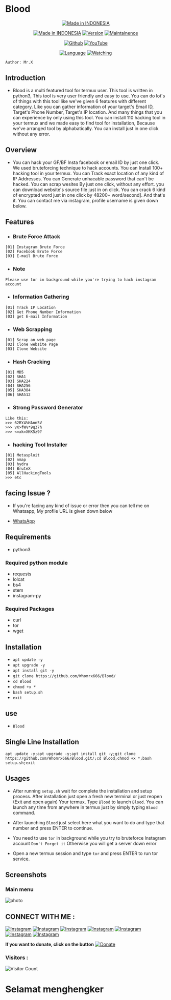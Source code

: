 # Blood

<p align="center">
<a href="https://wa.me/6287855190571_x0"><img title="Made in INDONESIA" src="https://img.shields.io/badge/MADE%20IN-INDONESIA-SCRIPT?colorA=%23ff8100&colorB=%23017e40&colorC=%23ff0000&style=for-the-badge"></a>
</p>

<p align="center">
<a href="https://wa.me/6287855190571"><img title="Made in INDONESIA" src="https://img.shields.io/badge/Tool-Blood-green.svg"></a>
<a href="https://youtube.com/@whomrx666"><img title="Version" src="https://img.shields.io/badge/Version-1.0-green.svg?style=flat-square"></a>
<a href="https://youtube.com/@whomrx666"><img title="Maintainence" src="https://img.shields.io/badge/Maintained%3F-yes-green.svg"></a>
</p>

<p align="center">
<a href="https://github.com/Whomrx666"><img title="Github" src="https://img.shields.io/badge/Mr.X-brightgreen?style=for-the-badge&logo=github"></a>
<a href="https://youtube.com/@whomrx666"><img title="YouTube" src="https://img.shields.io/badge/YouTube-Whomrx666-red?style=for-the-badge&logo=Youtube"></a>
</p>
<p align="center">
<a href="https://github.com/Whomrx666"><img title="Language" src="https://img.shields.io/badge/Made%20with-Python-1f425f.svg?v=103"></a>
<a href="https://github.com/Whomrx666"><img title="Watching" src="https://img.shields.io/github/watchers/Whomrx666/Blood?label=Watchers&color=blue&style=flat-square"></a>

</p>

``` Author: Mr.X ```


## Introduction

+ Blood is a multi featured tool for termux user. This tool is written in python3, This tool is very user friendly and easy to use. You can do lot's of things with this tool like we've given 6 features with different category. Like you can gather information of your target's Email ID, Target's Phone Number, Target's IP location. And many things that you can experience by only using this tool. You can install 110 hacking tool in your termux and we made easy to find tool for installation, Because we've arranged tool by alphabatically. You can install just in one click without any error.

## Overview

+ You can hack your GF/BF Insta facebook or email ID by just one click. We used bruteforcing technique to hack accounts. You can Install 100+ hacking tool in your termux. You can Track exact location of any kind of IP Addresses. You can Generate unhacable password that can't be hacked. You can scrap wesites By just one click, without any effort. you can download website's source file just in on click. You can crack 6 kind of encrypted word just in one click by 48200+ word/second]. And that's it. You can contact me via instagram, profile username is given down below.

## Features

+ ### Brute Force Attack

```
[01] Instagram Brute Force
[02] Facebook Brute Force
[03] E-mail Brute Force
```

+ ### Note
```
Please use tor in background while you're trying to hack instagram account
```

+ ### Information Gathering
```
[01] Track IP Location
[02] Get Phone Number Information
[03] get E-mail Information
```

+ ### Web Scrapping
```
[01] Scrap an web page
[02] Clone website Page
[03] Clone Website
```

+ ### Hash Cracking
```
[01] MD5
[02] SHA1
[03] SHA224
[04] SHA256
[05] SHA384
[06] SHA512
```

+ ### Strong Password Generator
```
Like this:                     
>>> 62RY4%HAnn5V
>>> vX>fW%*9q37h
>>> <=xk=XKK5z9?
```


+ ### hacking Tool Installer
```
[01] Metasploit
[02] nmap
[03] hydra
[04] BruteX
[05] AllHackingTools
>>> etc
```

## facing Issue ?

+ If you're facing any kind of issue or error then you can tell me on Whatsapp, My profile URL is given down below

+ [WhatsApp](https://wa.me/6287855190571)

## Requirements

+ python3

### Required python module

+ requests
+ lolcat
+ bs4
+ stem
+ instagram-py

### Required Packages

+ curl
+ tor
+ wget

## Installation

+ `apt update -y`
+ `apt upgrade -y`
+ `apt install git -y`
+ `git clone https://github.com/Whomrx666/Blood/`
+ `cd Blood`
+ `chmod +x *`
+ `bash setup.sh`
+ `exit`

## use
+ `Blood`

## Single Line Installation

```
apt update -y;apt upgrade -y;apt install git -y;git clone https://github.com/Whomrx666/Blood.git/;cd Blood;chmod +x *;bash setup.sh;exit
```
## Usages

+ After running ```setup.sh``` wait for complete the installation and setup process. After installation just open a fresh new terminal or just reopen (Exit and open again) Your termux. Type ```Blood``` to launch ```Blood```. You can launch any time from anywhere in termux just by simply typing ```Blood``` command.

+ After launching ```Blood``` just select here what you want to do and type that number and press ENTER to continue.

+ You need to use `tor` in background while you try to bruteforce Instagram account `Don't Forget it` Otherwise you will get a server down error

+ Open a new termux session and type `tor` and press ENTER to run tor service.

## Screenshots
### Main menu

![photo](https://github.com/Whomrx666/Blood/blob/main/img/mainmenu.png?raw=true)

## CONNECT WITH ME :

[![Instagram](https://img.shields.io/badge/WEBSITE-VISIT-yellow?style=for-the-badge&logo=blogger)](https://whomrxhackers.blogspot.com/)
[![Instagram](https://img.shields.io/badge/TWITTER-FOLLOW-red?style=for-the-badge&logo=x)](https://twitter.com/whomrx666)
[![Instagram](https://img.shields.io/badge/YOUTUBE-SUBSCRIBE-red?style=for-the-badge&logo=youtube)](https://youtube.com/@whomrx666)
[![Instagram](https://img.shields.io/badge/FACEBOOK-LIKE-red?style=for-the-badge&logo=facebook)](https://facebook.com/https://www.facebook.com/whomrx.666)
[![Instagram](https://img.shields.io/badge/TELEGRAM-CONNECT-red?style=for-the-badge&logo=telegram)](https://t.me/@Whomr_X)
[![Instagram](https://img.shields.io/badge/WHATSAPP-CONTACT-red?style=for-the-badge&logo=whatsapp)](https://wa.me/6285933663749)
[![Instagram](https://img.shields.io/badge/TIKTOK-FOLLOW-red?style=for-the-badge&logo=tiktok)](https://www.tiktok.com/@whomr.x)

**If you want to donate, click on the button**
<a href="https://saweria.co/whomrx"><img title="Donate" src="https://img.shields.io/badge/Donate-Blood-yellow?style=for-the-badge&logo=github"></a>

### Visitors :
![Visitor Count](https://profile-counter.glitch.me/Whomrx666/count.svg)

# Selamat menghengker
